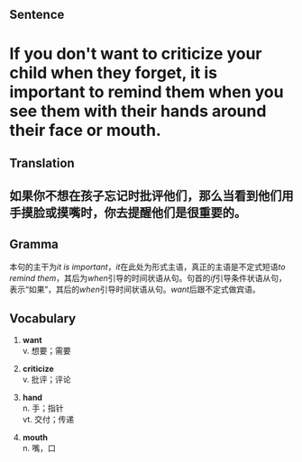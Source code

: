 ## Sentence

<h1>If you don't want to criticize your child when they forget, it is important to remind them when you see them with their hands around their face or mouth.</h1>

## Translation

<h2>如果你不想在孩子忘记时批评他们，那么当看到他们用手摸脸或摸嘴时，你去提醒他们是很重要的。</h2>     

## Gramma     

本句的主干为*it is important*，*it*在此处为形式主语，真正的主语是不定式短语*to remind them*，其后为*when*引导的时间状语从句。句首的*if*引导条件状语从句，表示“如果”，其后的*when*引导时间状语从句。*want*后跟不定式做宾语。      


## Vocabulary   

1. **want**        
v. 想要；需要          

2. **criticize**        
v. 批评；评论          

3. **hand**         
n. 手；指针          
vt. 交付；传递           

4. **mouth**         
n. 嘴，口          
